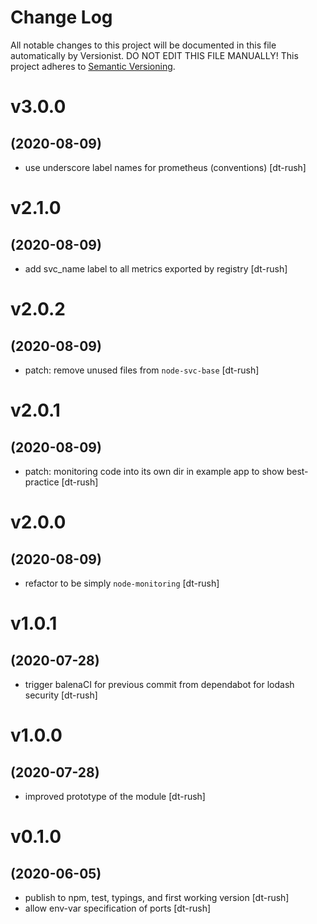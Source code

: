 # Change Log

All notable changes to this project will be documented in this file
automatically by Versionist. DO NOT EDIT THIS FILE MANUALLY!
This project adheres to [Semantic Versioning](http://semver.org/).

# v3.0.0
## (2020-08-09)

* use underscore label names for prometheus (conventions) [dt-rush]

# v2.1.0
## (2020-08-09)

* add svc_name label to all metrics exported by registry [dt-rush]

# v2.0.2
## (2020-08-09)

* patch: remove unused files from `node-svc-base` [dt-rush]

# v2.0.1
## (2020-08-09)

* patch: monitoring code into its own dir in example app to show best-practice [dt-rush]

# v2.0.0
## (2020-08-09)

* refactor to be simply `node-monitoring` [dt-rush]

# v1.0.1
## (2020-07-28)

* trigger balenaCI for previous commit from dependabot for lodash security [dt-rush]

# v1.0.0
## (2020-07-28)

* improved prototype of the module [dt-rush]

# v0.1.0
## (2020-06-05)

* publish to npm, test, typings, and first working version [dt-rush]
* allow env-var specification of ports [dt-rush]
